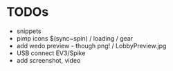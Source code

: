 # TODOs

- snippets
- pimp icons $(sync~spin) / loading / gear
- add wedo preview - though png! / LobbyPreview.jpg
- USB connect EV3/Spike
- add screenshot, video
